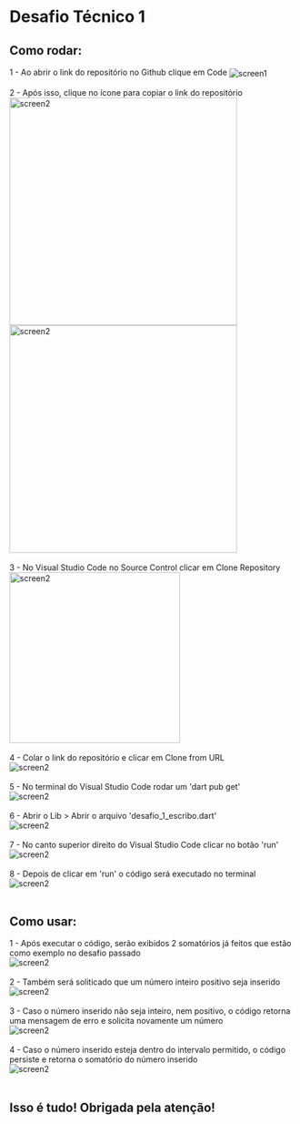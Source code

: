 # Desafio Técnico 1
## Como rodar:
<div style="display: block">
1 - Ao abrir o link do repositório no Github clique em Code
 <img align="center" alt="screen1" src="https://github.com/mikaelletavares/desafio_1_escribo/blob/main/screenshots/imagem-1.jpg"/>
  <br>
  <br>
2 - Após isso, clique no ícone para copiar o link do repositório
  <br>
 <img align="center" alt="screen2" width="400" src="https://github.com/mikaelletavares/desafio_1_escribo/blob/main/screenshots/imagem-2.1.jpg"/>
 <img align="center" alt="screen2" width="400" src="https://github.com/mikaelletavares/desafio_1_escribo/blob/main/screenshots/imagem-2.jpg"/>
  <br>
  <br>
3 - No Visual Studio Code no Source Control clicar em Clone Repository
  <br>
 <img align="center" alt="screen2" width="300" src="https://github.com/mikaelletavares/desafio_1_escribo/blob/main/screenshots/imagem-3.jpg"/>
  <br>
  <br>
4 - Colar o link do repositório e clicar em Clone from URL
  <br>
 <img align="center" alt="screen2" src="https://github.com/mikaelletavares/desafio_1_escribo/blob/main/screenshots/imagem-4.jpg"/>
  <br>
  <br>
5 - No terminal do Visual Studio Code rodar um 'dart pub get'
  <br>
 <img align="center" alt="screen2" src="https://github.com/mikaelletavares/desafio_1_escribo/blob/main/screenshots/imagem-5.jpg"/>
  <br>
  <br>
6 - Abrir o Lib > Abrir o arquivo 'desafio_1_escribo.dart'
  <br>
 <img align="center" alt="screen2" src="https://github.com/mikaelletavares/desafio_1_escribo/blob/main/screenshots/imagem-6.jpg"/>
  <br>
  <br>
7 - No canto superior direito do Visual Studio Code clicar no botão 'run'
  <br>
 <img align="center" alt="screen2" src="https://github.com/mikaelletavares/desafio_1_escribo/blob/main/screenshots/imagem-7.jpg"/>
  <br>
  <br>
8 - Depois de clicar em 'run' o código será executado no terminal
  <br>
 <img align="center" alt="screen2" src="https://github.com/mikaelletavares/desafio_1_escribo/blob/main/screenshots/imagem-8.jpg"/>
  <br>
  <br>

## Como usar:

1 - Após executar o código, serão exibidos 2 somatórios já feitos que estão como exemplo no desafio passado
  <br>
 <img align="center" alt="screen2" src="https://github.com/mikaelletavares/desafio_1_escribo/blob/main/screenshots/imagem-9.jpg"/>
  <br>
  <br>
2 - Também será soliticado que um número inteiro positivo seja inserido
  <br>
 <img align="center" alt="screen2" src="https://github.com/mikaelletavares/desafio_1_escribo/blob/main/screenshots/imagem-10.jpg"/>
  <br>
  <br>
3 - Caso o número inserido não seja inteiro, nem positivo, o código retorna uma mensagem de erro e solicita novamente um número
  <br>
 <img align="center" alt="screen2" src="https://github.com/mikaelletavares/desafio_1_escribo/blob/main/screenshots/imagem-11.jpg"/>
  <br>
  <br>
4 - Caso o número inserido esteja dentro do intervalo permitido, o código persiste e retorna o somatório do número inserido
  <br>
 <img align="center" alt="screen2" src="https://github.com/mikaelletavares/desafio_1_escribo/blob/main/screenshots/imagem-12.jpg"/>
  <br>
  <br>

## Isso é tudo! Obrigada pela atenção!
</div>
